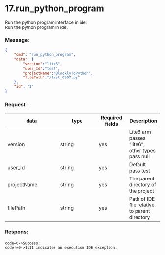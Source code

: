 # 17.run_python_program

 Run the python program interface in ide:\
Run the python program in ide.


### Message:  

```json
{
    "cmd": "run_python_program",
    "data": {
        "version":"lite6",
        "user_Id":"test",
        "projectName":"BlocklyToPython",
        "filePath":"/test_0907.py"
    },
    "id": "1"
}
```




### Request：    



<table><thead><tr><th width="156">data</th><th width="109">type</th><th width="83">Required fields</th><th>Description</th></tr></thead><tbody><tr><td>version</td><td>string</td><td>yes</td><td>Lite6 arm passes “lite6”, other types pass null</td></tr><tr><td>user_Id</td><td>string</td><td>yes</td><td>Default pass test</td></tr><tr><td>projectName</td><td>string</td><td>yes</td><td>The parent directory of the project</td></tr><tr><td>filePath</td><td>string</td><td>yes</td><td>Path of IDE file relative to parent directory</td></tr></tbody></table>




### Respons:     

 ```
code=0->Success；
code!=0->1111 indicates an execution IDE exception.
```




